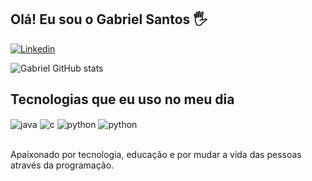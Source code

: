 ## Olá! Eu sou o Gabriel Santos 🖐️

[![Linkedin](https://img.shields.io/badge/LinkedIn-0077B5?style=for-the-badge&logo=linkedin&logoColor=white)](https://www.linkedin.com/in/gabrielsants/)


![Gabriel GitHub stats](https://github-readme-stats.vercel.app/api?username=gbsantstech&show_icons=true&theme=transparent&count_private=true)

## Tecnologias que eu uso no meu dia

<div style="display: inline_block">
  <img align="center" alt="java" src="https://img.shields.io/badge/Java-ED8B00?style=for-the-badge&logo=java&logoColor=white" />
  <img align="center" alt="c" src="https://img.shields.io/badge/C-00599C?style=for-the-badge&logo=c&logoColor=white" />
  <img align="center" alt="python" src="https://img.shields.io/badge/Python-3776AB?style=for-the-badge&logo=python&logoColor=white" />
  <img align="center" alt="python" src="https://img.shields.io/badge/Spring-6DB33F?style=for-the-badge&logo=spring&logoColor=white" />
  
</div><br/>

Apaixonado por tecnologia, educação e por mudar a vida das pessoas através da programação.


